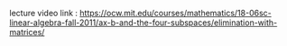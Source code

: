 lecture video link : https://ocw.mit.edu/courses/mathematics/18-06sc-linear-algebra-fall-2011/ax-b-and-the-four-subspaces/elimination-with-matrices/
